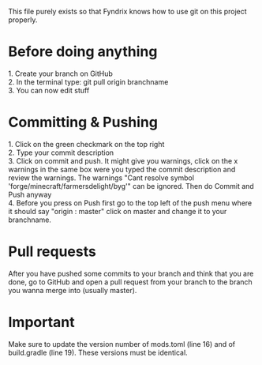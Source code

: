 This file purely exists so that Fyndrix knows how to use git on this project properly.

<h1> Before doing anything </h1>
1. Create your branch on GitHub <br>
2. In the terminal type: git pull origin branchname <br>
3. You can now edit stuff

<h1> Committing & Pushing </h1>
1. Click on the green checkmark on the top right <br>
2. Type your commit description <br>
3. Click on commit and push. It might give you warnings, click on the x warnings
in the same box were you typed the commit description and review the warnings.
The warnings "Cant resolve symbol 'forge/minecraft/farmersdelight/byg'" can be ignored.
Then do Commit and Push anyway <br>
4. Before you press on Push first go to the top left of the push menu where it should
say "origin : master" click on master and change it to your branchname.

<h1> Pull requests </h1>
After you have pushed some commits to your branch and think that you are done, 
go to GitHub and open a pull request from your branch to the branch you wanna merge
into (usually master).

<h1> Important </h1>
Make sure to update the version number of mods.toml (line 16) and of
build.gradle (line 19). These versions must be identical.